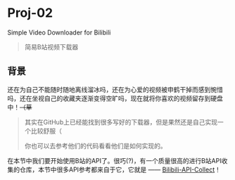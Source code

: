 # Proj-02

Simple Video Downloader for Bilibili

> 简易B站视频下载器

## 背景

还在为自己不能随时随地离线溜冰吗，还在为心爱的视频被申鹤干掉而感到惋惜吗，还在坐视自己的收藏夹逐渐变得空旷吗，现在就将你喜欢的视频留存到硬盘中！~~（草~~

> 其实在GitHub上已经能找到很多写好的下载器，但是果然还是自己实现一个比较舒服（
>
> 你也可以去参考他们的代码看看他们是如何实现的。

在本节中我们要开始使用B站的API了。很巧(?)，有一个质量很高的进行B站API收集的仓库，本节中很多API参考都来自于它，它就是 —— [Bilibili-API-Collect](https://github.com/SocialSisterYi/bilibili-API-collect)！